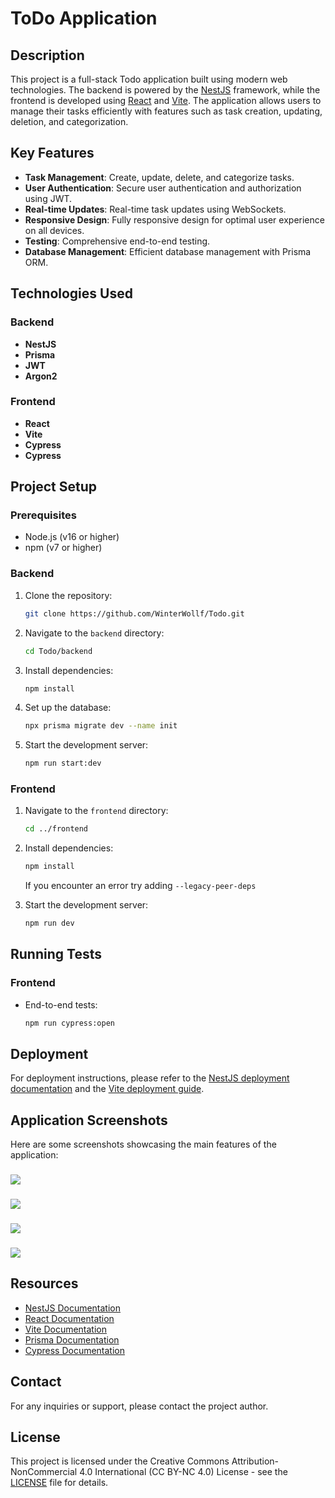 # ToDo Application

## Description

This project is a full-stack Todo application built using modern web technologies. The backend is powered by the [NestJS](https://nestjs.com/) framework, while the frontend is developed using [React](https://reactjs.org/) and [Vite](https://vitejs.dev/). The application allows users to manage their tasks efficiently with features such as task creation, updating, deletion, and categorization.

## Key Features

- **Task Management**: Create, update, delete, and categorize tasks.
- **User Authentication**: Secure user authentication and authorization using JWT.
- **Real-time Updates**: Real-time task updates using WebSockets.
- **Responsive Design**: Fully responsive design for optimal user experience on all devices.
- **Testing**: Comprehensive end-to-end testing.
- **Database Management**: Efficient database management with Prisma ORM.

## Technologies Used

### Backend
- **NestJS**
- **Prisma**
- **JWT**
- **Argon2**

### Frontend
- **React**
- **Vite**
- **Cypress**
- **Cypress**

## Project Setup

### Prerequisites

- Node.js (v16 or higher)
- npm (v7 or higher)

### Backend

1. Clone the repository:
    ```bash
    git clone https://github.com/WinterWollf/Todo.git
    ```

2. Navigate to the `backend` directory:
    ```bash
    cd Todo/backend
    ```

3. Install dependencies:
    ```bash
    npm install
    ```

4. Set up the database:
    ```bash
    npx prisma migrate dev --name init
    ```

5. Start the development server:
    ```bash
    npm run start:dev
    ```

### Frontend

1. Navigate to the `frontend` directory:
    ```bash
    cd ../frontend
    ```

2. Install dependencies:
    ```bash
    npm install
    ```
    If you encounter an error try adding `--legacy-peer-deps`

3. Start the development server:
    ```bash
    npm run dev
    ```

## Running Tests

### Frontend

- End-to-end tests:
    ```bash
    npm run cypress:open
    ```

## Deployment

For deployment instructions, please refer to the [NestJS deployment documentation](https://docs.nestjs.com/deployment) and the [Vite deployment guide](https://vitejs.dev/guide/static-deploy.html).

## Application Screenshots

Here are some screenshots showcasing the main features of the application:

### 
![ ](screenshots/)

### 
![ ](screenshots/)

### 
![ ](screenshots/)

### 
![ ](screenshots/)

## Resources

- [NestJS Documentation](https://docs.nestjs.com)
- [React Documentation](https://reactjs.org/docs/getting-started.html)
- [Vite Documentation](https://vitejs.dev/guide/)
- [Prisma Documentation](https://www.prisma.io/docs/)
- [Cypress Documentation](https://docs.cypress.io/)

## Contact

For any inquiries or support, please contact the project author.

## License

This project is licensed under the Creative Commons Attribution-NonCommercial 4.0 International (CC BY-NC 4.0) License - see the [LICENSE](LICENSE.txt) file for details.